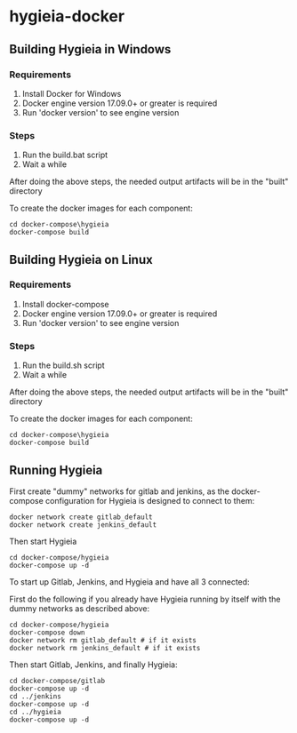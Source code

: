 # hygieia-docker

## Building Hygieia in Windows

### Requirements

1. Install Docker for Windows
2. Docker engine version 17.09.0+ or greater is required
3. Run 'docker version' to see engine version

### Steps

1. Run the build.bat script
2. Wait a while

After doing the above steps, the needed output artifacts will be in the "built" directory

To create the docker images for each component:

    cd docker-compose\hygieia
    docker-compose build

## Building Hygieia on Linux
    
### Requirements

1. Install docker-compose
2. Docker engine version 17.09.0+ or greater is required
3. Run 'docker version' to see engine version

### Steps

1. Run the build.sh script
2. Wait a while

After doing the above steps, the needed output artifacts will be in the "built" directory

To create the docker images for each component:

    cd docker-compose\hygieia
    docker-compose build

## Running Hygieia

First create "dummy" networks for gitlab and jenkins, as the docker-compose configuration for Hygieia is designed to connect to them:
   
    docker network create gitlab_default
    docker network create jenkins_default

Then start Hygieia
   
    cd docker-compose/hygieia
    docker-compose up -d

To start up Gitlab, Jenkins, and Hygieia and have all 3 connected:

First do the following if you already have Hygieia running by itself with the dummy networks as described above:
    
    cd docker-compose/hygieia
    docker-compose down
    docker network rm gitlab_default # if it exists
    docker network rm jenkins_default # if it exists

Then start Gitlab, Jenkins, and finally Hygieia:

    cd docker-compose/gitlab
    docker-compose up -d
    cd ../jenkins
    docker-compose up -d
    cd ../hygieia
    docker-compose up -d


